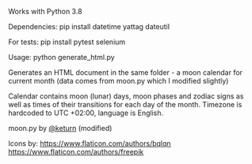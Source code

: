 Works with Python 3.8

Dependencies:
pip install datetime yattag dateutil

For tests:
pip install pytest selenium

Usage:
python generate_html.py

Generates an HTML document in the same folder - a moon calendar for current month (data comes from moon.py which I modified slightly)

Calendar contains moon (lunar) days, moon phases and zodiac signs as well as times of their transitions for each day of the month. Timezone is hardcoded to UTC +02:00, language is English.

moon.py by [@keturn]( https://keturn.net/ ) (modified)

Icons by:
https://www.flaticon.com/authors/bqlqn
https://www.flaticon.com/authors/freepik
